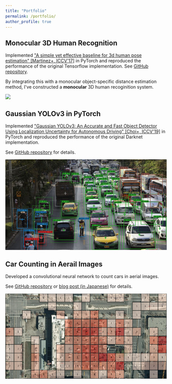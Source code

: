 ```yaml
---
title: "Portfolio"
permalink: /portfolio/
author_profile: true
---
```


## Monocular 3D Human Recognition

Implemented ["A simple yet effective baseline for 3d human pose estimation" [Martinez+, ICCV'17]](https://arxiv.org/abs/1705.03098) in PyTorch and reproduced the performance of the original Tensorflow implementation. See [GitHub repository](https://github.com/motokimura/3d-pose-baseline-pytorch).

By integrating this with a monocular object-specific distance estimation method, I've constructed a **monocular** 3D human recoginition system.

<img src="/images/portfolio_3d_human_recognition_01.gif" width="600">

## Gaussian YOLOv3 in PyTorch

Implemented ["Gaussian YOLOv3: An Accurate and Fast Object Detector Using Localization Uncertainty for Autonomous Driving" [Choi+, ICCV'19]](https://arxiv.org/abs/1904.04620) in PyTorch and reproduced the performance of the original Darknet implementation.

See [GitHub repository](https://github.com/motokimura/PyTorch_Gaussian_YOLOv3) for details.

<img src="/images/portfolio_gaussian_yolov3_01.png" width="700">


## Car Counting in Aerail Images

Developed a convolutional neural network to count cars in aerial images.

See [GitHub repository](https://github.com/motokimura/cowc_car_counting) or [blog post (in Japanese)](https://qiita.com/motokimura/items/d155d532a5f1dd02089c) for details.

<img src="/images/portfolio_car_counting_01.png" width="700">
